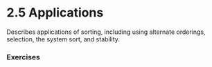 # 2.5 Applications
Describes applications of sorting, including using alternate orderings, selection, the system sort, and stability.

### Exercises